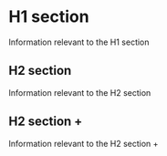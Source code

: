 # H1 section

Information relevant to the H1 section

## H2 section

Information relevant to the H2 section

## H2 section +

Information relevant to the H2 section +